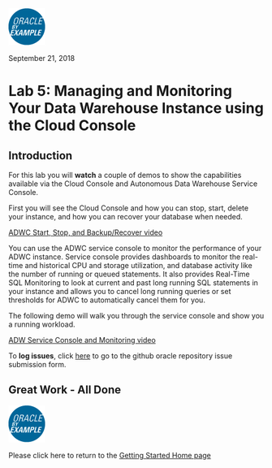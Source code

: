 [![](images/obe_tag.png)](README.md)

September 21, 2018

# Lab 5: Managing and Monitoring Your Data Warehouse Instance using the Cloud Console

## Introduction

For this lab you will **watch** a couple of demos to show the capabilities available via the Cloud Console and Autonomous Data Warehouse Service Console.

First you will see the Cloud Console and how you can stop, start, delete your instance, and how you can recover your database when needed. 

<a href="https://raw.githubusercontent.com/millerhoo/journey4-adwc/master/workshops/journey4-adwc/images/ADWC%20HOL%20Start%20Stop%20Recover.mp4" target="_blank">ADWC Start, Stop, and Backup/Recover video</a>

You can use the ADWC service console to monitor the performance of your ADWC instance. Service console provides dashboards to monitor the real-time and historical CPU and storage utilization, and database activity like the number of running or queued statements. It also provides Real-Time SQL Monitoring to  look at current and past long running SQL statements in your instance and allows you to cancel long running queries or set thresholds for ADWC to automatically cancel them for you.

The following demo will walk you through the service console and show you a running workload.

<a href="https://raw.githubusercontent.com/millerhoo/journey4-adwc/master/workshops/journey4-adwc/images/ADWC%20HOL%20Service%20Console.mp4" target="_blank">ADW Service Console and Monitoring video</a>


To **log issues**, click [here](https://github.com/millerhoo/journey4-adwc/issues/new) to go to the github oracle repository issue submission form.


## Great Work - All Done

[![](images/obe_tag.png)](README.md)  


Please click here to return to the [Getting Started Home page](README.md)
